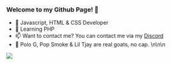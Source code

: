 ### Welcome to my Github Page! 👋
- 🔭 Javascript, HTML & CSS Developer
- 🌱 Learning PHP
- 📫 Want to contact me? You can contact me via my [Discord](https://discord.gg/ksv9GaZJ74)
- 🎵 Polo G, Pop Smoke & Lil Tjay are real goats, no cap.
\n\n\n
<img src="https://github-readme-stats.vercel.app/api?username=H4r1eyDev&&show_icons=true&title_color=00ffe8&icon_color=bb2acf&text_color=00ffe8&bg_color=151515" />
